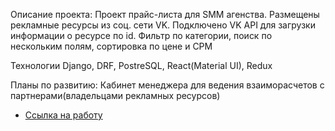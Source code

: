 Описание проекта:
Проект прайс-листа для SMM агенства. Размещены рекламные ресурсы из соц. сети VK.
Подключено VK API для загрузки информации о ресурсе по id.
Фильтр по категории, поиск по нескольким полям, сортировка по цене и CPM

Технологии
Django, DRF, PostreSQL, React(Material UI), Redux

Планы по развитию:
Кабинет менеджера для ведения взаиморасчетов с партнерами(владельцами рекламных ресурсов)

- [Ссылка на работу](http://smax.store)
